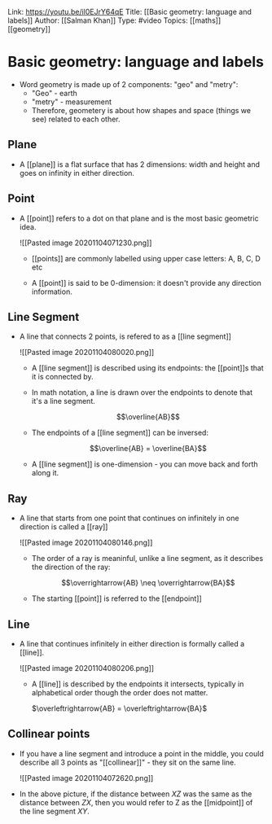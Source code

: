 Link: https://youtu.be/il0EJrY64qE
Title: [[Basic geometry: language and labels]]
Author: [[Salman Khan]]
Type: #video
Topics: [[maths]] [[geometry]]

# Basic geometry: language and labels

* Word geometry is made up of 2 components: "geo" and "metry":
    * "Geo" - earth
    * "metry" - measurement
    * Therefore, geometery is about how shapes and space (things we see) related to each other.
    
 ## Plane
 
* A [[plane]] is a flat surface that has 2 dimensions: width and height and goes on infinity in either direction.

## Point

* A [[point]] refers to a dot on that plane and is the most basic geometric idea.

    ![[Pasted image 20201104071230.png]]
    
    * [[points]] are commonly labelled using upper case letters: A, B, C, D etc

    * A [[point]] is said to be 0-dimension: it doesn't provide any direction information.
    
## Line Segment

* A line that connects 2 points, is refered to as a [[line segment]]

    ![[Pasted image 20201104080020.png]]
    
    * A [[line segment]] is described using its endpoints: the [[point]]s that it is connected by.
    * In math notation, a line is drawn over the endpoints to denote that it's a line segment.

        $$\overline{AB}$$

    * The endpoints of a [[line segment]] can be inversed:

        $$\overline{AB} = \overline{BA}$$

    * A [[line segment]] is one-dimension - you can move back and forth along it.

## Ray

* A line that starts from one point that continues on infinitely in one direction is called a [[ray]]

    ![[Pasted image 20201104080146.png]]

    * The order of a ray is meaninful, unlike a line segment, as it describes the direction of the ray:

        $$\overrightarrow{AB} \neq \overrightarrow{BA}$$

     * The starting [[point]] is referred to the [[endpoint]]

## Line
 * A line that continues infinitely in either direction is formally called a [[line]].
 
     ![[Pasted image 20201104080206.png]]
    
     * A [[line]] is described by the endpoints it intersects, typically in alphabetical order though the order does not matter.

        $\overleftrightarrow{AB} = \overleftrightarrow{BA}$

## Collinear points
* If you have a line segment and introduce a point in the middle, you could describe all 3 points as "[[collinear]]" - they sit on the same line.

   ![[Pasted image 20201104072620.png]]

* In the above picture, if the distance between $XZ$ was the same as the distance between $ZX$, then you would refer to Z as the [[midpoint]] of the line segment $XY$.